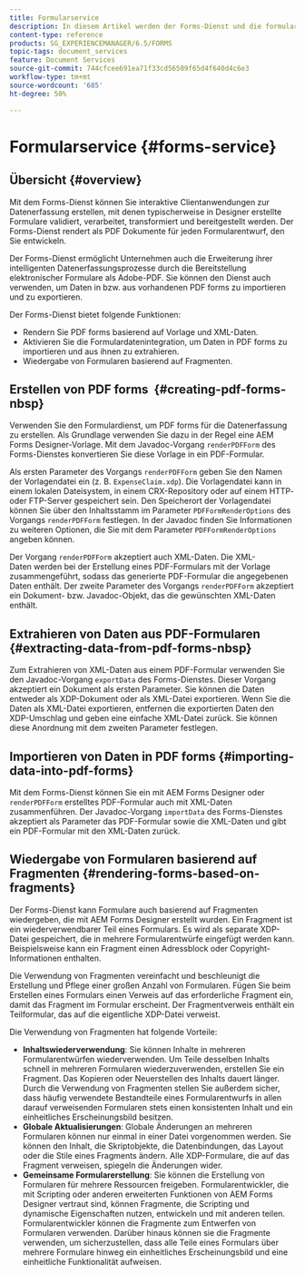 ```yaml
---
title: Formularservice
description: In diesem Artikel werden der Forms-Dienst und die formularbezogenen Aufgaben beschrieben, die Sie mit dem Forms-Dienst ausführen können.
content-type: reference
products: SG_EXPERIENCEMANAGER/6.5/FORMS
topic-tags: document_services
feature: Document Services
source-git-commit: 744cfcee691ea71f33cd56509f65d4f640d4c6e3
workflow-type: tm+mt
source-wordcount: '685'
ht-degree: 50%

---
```


# Formularservice {#forms-service}

## Übersicht {#overview}

Mit dem Forms-Dienst können Sie interaktive Clientanwendungen zur Datenerfassung erstellen, mit denen typischerweise in Designer erstellte Formulare validiert, verarbeitet, transformiert und bereitgestellt werden. Der Forms-Dienst rendert als PDF Dokumente für jeden Formularentwurf, den Sie entwickeln.

Der Forms-Dienst ermöglicht Unternehmen auch die Erweiterung ihrer intelligenten Datenerfassungsprozesse durch die Bereitstellung elektronischer Formulare als Adobe-PDF. Sie können den Dienst auch verwenden, um Daten in bzw. aus vorhandenen PDF forms zu importieren und zu exportieren.

Der Forms-Dienst bietet folgende Funktionen:

* Rendern Sie PDF forms basierend auf Vorlage und XML-Daten.
* Aktivieren Sie die Formulardatenintegration, um Daten in PDF forms zu importieren und aus ihnen zu extrahieren.
* Wiedergabe von Formularen basierend auf Fragmenten.

## Erstellen von PDF forms  {#creating-pdf-forms-nbsp}

Verwenden Sie den Formulardienst, um PDF forms für die Datenerfassung zu erstellen. Als Grundlage verwenden Sie dazu in der Regel eine AEM Forms Designer-Vorlage. Mit dem Javadoc-Vorgang `renderPDFForm` des Forms-Dienstes konvertieren Sie diese Vorlage in ein PDF-Formular.

Als ersten Parameter des Vorgangs `renderPDFForm` geben Sie den Namen der Vorlagendatei ein (z. B. `ExpenseClaim.xdp`). Die Vorlagendatei kann in einem lokalen Dateisystem, in einem CRX-Repository oder auf einem HTTP- oder FTP-Server gespeichert sein. Den Speicherort der Vorlagendatei können Sie über den Inhaltsstamm im Parameter `PDFFormRenderOptions` des Vorgangs `renderPDFForm` festlegen. In der Javadoc finden Sie Informationen zu weiteren Optionen, die Sie mit dem Parameter `PDFFormRenderOptions` angeben können.

Der Vorgang `renderPDFForm` akzeptiert auch XML-Daten. Die XML-Daten werden bei der Erstellung eines PDF-Formulars mit der Vorlage zusammengeführt, sodass das generierte PDF-Formular die angegebenen Daten enthält. Der zweite Parameter des Vorgangs `renderPDFForm` akzeptiert ein Dokument- bzw. Javadoc-Objekt, das die gewünschten XML-Daten enthält.

## Extrahieren von Daten aus PDF-Formularen  {#extracting-data-from-pdf-forms-nbsp}

Zum Extrahieren von XML-Daten aus einem PDF-Formular verwenden Sie den Javadoc-Vorgang `exportData` des Forms-Dienstes. Dieser Vorgang akzeptiert ein Dokument als ersten Parameter. Sie können die Daten entweder als XDP-Dokument oder als XML-Datei exportieren. Wenn Sie die Daten als XML-Datei exportieren, entfernen die exportierten Daten den XDP-Umschlag und geben eine einfache XML-Datei zurück. Sie können diese Anordnung mit dem zweiten Parameter festlegen.

## Importieren von Daten in PDF forms {#importing-data-into-pdf-forms}

Mit dem Forms-Dienst können Sie ein mit AEM Forms Designer oder `renderPDFForm` erstelltes PDF-Formular auch mit XML-Daten zusammenführen. Der Javadoc-Vorgang `importData` des Forms-Dienstes akzeptiert als Parameter das PDF-Formular sowie die XML-Daten und gibt ein PDF-Formular mit den XML-Daten zurück.

## Wiedergabe von Formularen basierend auf Fragmenten {#rendering-forms-based-on-fragments}

Der Forms-Dienst kann Formulare auch basierend auf Fragmenten wiedergeben, die mit AEM Forms Designer erstellt wurden. Ein Fragment ist ein wiederverwendbarer Teil eines Formulars. Es wird als separate XDP-Datei gespeichert, die in mehrere Formularentwürfe eingefügt werden kann. Beispielsweise kann ein Fragment einen Adressblock oder Copyright-Informationen enthalten.

Die Verwendung von Fragmenten vereinfacht und beschleunigt die Erstellung und Pflege einer großen Anzahl von Formularen. Fügen Sie beim Erstellen eines Formulars einen Verweis auf das erforderliche Fragment ein, damit das Fragment im Formular erscheint. Der Fragmentverweis enthält ein Teilformular, das auf die eigentliche XDP-Datei verweist.

Die Verwendung von Fragmenten hat folgende Vorteile:

* **Inhaltswiederverwendung**: Sie können Inhalte in mehreren Formularentwürfen wiederverwenden. Um Teile desselben Inhalts schnell in mehreren Formularen wiederzuverwenden, erstellen Sie ein Fragment. Das Kopieren oder Neuerstellen des Inhalts dauert länger. Durch die Verwendung von Fragmenten stellen Sie außerdem sicher, dass häufig verwendete Bestandteile eines Formularentwurfs in allen darauf verweisenden Formularen stets einen konsistenten Inhalt und ein einheitliches Erscheinungsbild besitzen.
* **Globale Aktualisierungen**: Globale Änderungen an mehreren Formularen können nur einmal in einer Datei vorgenommen werden. Sie können den Inhalt, die Skriptobjekte, die Datenbindungen, das Layout oder die Stile eines Fragments ändern. Alle XDP-Formulare, die auf das Fragment verweisen, spiegeln die Änderungen wider.
* **Gemeinsame Formularerstellung**: Sie können die Erstellung von Formularen für mehrere Ressourcen freigeben. Formularentwickler, die mit Scripting oder anderen erweiterten Funktionen von AEM Forms Designer vertraut sind, können Fragmente, die Scripting und dynamische Eigenschaften nutzen, entwickeln und mit anderen teilen. Formularentwickler können die Fragmente zum Entwerfen von Formularen verwenden. Darüber hinaus können sie die Fragmente verwenden, um sicherzustellen, dass alle Teile eines Formulars über mehrere Formulare hinweg ein einheitliches Erscheinungsbild und eine einheitliche Funktionalität aufweisen.
